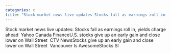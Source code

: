 ```yaml
---
categories: c
title: "Stock market news live updates Stocks fall as earnings roll in yields charge ahead  Yahoo Canada Finance"
---
```

Stock market news live updates: Stocks fall as earnings roll in, yields charge ahead&nbsp;&nbsp;Yahoo Canada FinanceU.S. stocks give up an early gain and close lower on Wall Street&nbsp;&nbsp;CTV NewsStocks give up an early gain and close lower on Wall Street&nbsp;&nbsp;Vancouver Is AwesomeStocks Sl